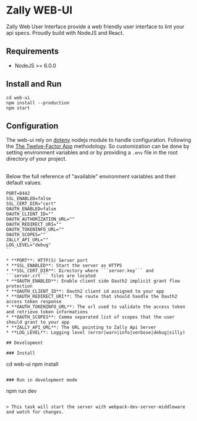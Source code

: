 Zally WEB-UI
============

Zally Web User Interface provide a web friendly user interface to lint your api specs.
Proudly build with NodeJS and React.

## Requirements

* NodeJS >= 6.0.0


## Install and Run

```
cd web-ui
npm install --production
npm start
```

## Configuration

The web-ui rely on [dotenv](https://github.com/motdotla/dotenv) nodejs module to handle configuration.
Following the [The Twelve-Factor App](https://12factor.net/config) methodology.
So customization can be done by setting environment variables and or by providing a `.env` file in the root directory of your project.<br><br>

Below the full reference of "available" environment variables and their default values.

```
PORT=8442
SSL_ENABLED=false
SSL_CERT_DIR="cert"
OAUTH_ENABLED=false
OAUTH_CLIENT_ID=""
OAUTH_AUTHORIZATION_URL=""
OAUTH_REDIRECT_URI=""
OAUTH_TOKENINFO_URL=""
OAUTH_SCOPES=""
ZALLY_API_URL=""
LOG_LEVEL="debug"
``

* **PORT**: HTTP(S) Server port
* **SSL_ENABLED**: Start the server as HTTPS 
* **SSL_CERT_DIR**: Directory where ```server.key``` and ```server.crt``` files are located
* **OAUTH_ENABLED**: Enable client side Oauth2 implicit grant flow protection
* **OAUTH_CLIENT_ID**: Oauth2 client id assigned to your app
* **OAUTH_REDIRECT_URI**: The route that should handle the Oauth2 access token response
* **OAUTH_TOKENINFO_URL**: The url used to validate the access token and retrieve token informations
* **OAUTH_SCOPES**: Comma separated list of scopes that the user should grant to your app
* **ZALLY_API_URL**: The URL pointing to Zally Api Server
* **LOG_LEVEL**: Logging level (error|warn|info|verbose|debug|silly)

## Development

### Install

```
cd web-ui
npm install
```

### Run in development mode

```
npm run dev
```

> This task will start the server with webpack-dev-server-middleware and watch for changes.

